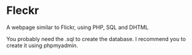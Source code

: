 Fleckr
======

A webpage similar to Flickr, using PHP, SQL and DHTML

You probably need the .sql to create the database. I recommend you to create it using phpmyadmin.
